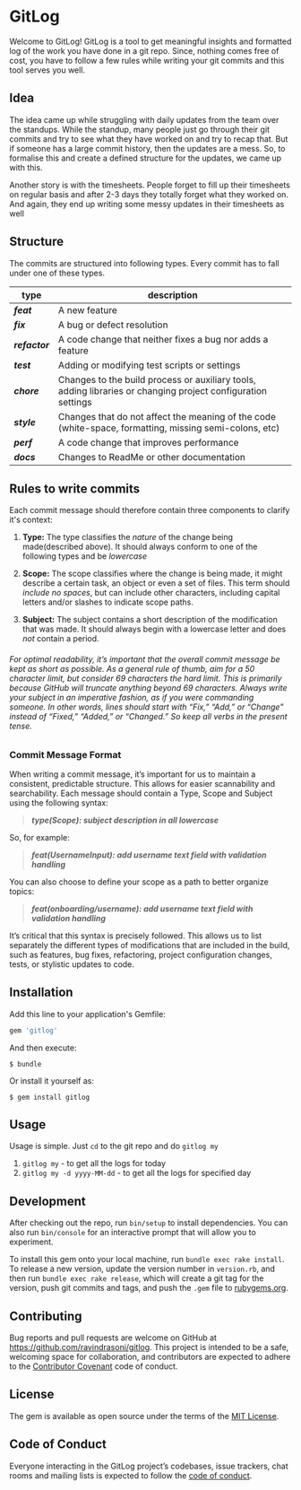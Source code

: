 
# GitLog

Welcome to GitLog! GitLog is a tool to get meaningful insights and formatted log of the work you have done in a git repo. 
Since, nothing comes free of cost, you have to follow a few rules while writing your git commits and this tool serves you well.

## Idea
The idea came up while struggling with daily updates from the team over the standups. While the standup, many people just go through their git commits and try to see what they have worked on and try to recap that. But if someone has a large commit history, then the updates are a mess. So, to formalise this and create a defined structure for the updates, we came up with this.

Another story is with the timesheets. People forget to fill up their timesheets on regular basis and after 2-3 days they totally forget what they worked on. And again, they end up writing some messy updates in their timesheets as well

## Structure 

The commits are structured into following types. Every commit has to fall under one of these types.

| type |description  |
|--|--|
| ***feat*** | A new feature |
| ***fix*** | A bug or defect resolution |
| ***refactor*** |A code change that neither fixes a bug nor adds a feature  |
| ***test*** | Adding or modifying test scripts or settings |
| ***chore*** | Changes to the build process or auxiliary tools, adding libraries or changing project configuration settings |
| ***style*** |Changes that do not affect the meaning of the code (white-space, formatting, missing semi-colons, etc)  |
| ***perf*** | A code change that improves performance |
| ***docs*** | Changes to ReadMe or other documentation |

## Rules to write commits
Each commit message should therefore contain three components to clarify it's context:

1.  **Type:** The type classifies the _nature_ of the change being made(described above). It should always conform to one of the following types and be _lowercase_

2.  **Scope:** The scope classifies where the change is being made, it might describe a certain task, an object or even a set of files. This term should _include no spaces_, but can include other characters, including capital letters and/or slashes to indicate scope paths.
3.  **Subject:** The subject contains a short description of the modification that was made. It should always begin with a lowercase letter and does _not_ contain a period.

###### For optimal readability, it’s important that the overall commit message be kept as short as possible. As a general rule of thumb, aim for a 50 character limit, but consider 69 characters the hard limit. This is primarily because GitHub will truncate anything beyond 69 characters. Always write your subject in an imperative fashion, as if you were commanding someone. In other words, lines should start with “Fix,” “Add,” or “Change” instead of “Fixed,” “Added,” or “Changed.” So keep all verbs in the present tense.

### **Commit Message Format**

When writing a commit message, it’s important for us to maintain a consistent, predictable structure. This allows for easier scannability and searchability. Each message should contain a Type, Scope and Subject using the following syntax:

> ***type(Scope): subject description in all lowercase***

So, for example:
> ***feat(UsernameInput): add username text field with validation handling***

You can also choose to define your scope as a path to better organize topics:

> ***feat(onboarding/username): add username text field with validation handling***

It’s critical that this syntax is precisely followed. This allows us to list separately the different types of modifications that are included in the build, such as features, bug fixes, refactoring, project configuration changes, tests, or stylistic updates to code.

## Installation

Add this line to your application's Gemfile:

```ruby
gem 'gitlog'
```

And then execute:

    $ bundle

Or install it yourself as:

    $ gem install gitlog

## Usage
Usage is simple. Just `cd` to the git repo and do `gitlog my`
1. `gitlog my` - to get all the logs for today
2. `gitlog my -d yyyy-MM-dd` - to get all the logs for specified day


## Development

After checking out the repo, run `bin/setup` to install dependencies. You can also run `bin/console` for an interactive prompt that will allow you to experiment.

To install this gem onto your local machine, run `bundle exec rake install`. To release a new version, update the version number in `version.rb`, and then run `bundle exec rake release`, which will create a git tag for the version, push git commits and tags, and push the `.gem` file to [rubygems.org](https://rubygems.org).

## Contributing

Bug reports and pull requests are welcome on GitHub at https://github.com/ravindrasoni/gitlog. This project is intended to be a safe, welcoming space for collaboration, and contributors are expected to adhere to the [Contributor Covenant](http://contributor-covenant.org) code of conduct.

## License

The gem is available as open source under the terms of the [MIT License](https://opensource.org/licenses/MIT).

## Code of Conduct

Everyone interacting in the GitLog project’s codebases, issue trackers, chat rooms and mailing lists is expected to follow the [code of conduct](https://github.com/[ravindrasoni]/gitlog/blob/master/CODE_OF_CONDUCT.md).
